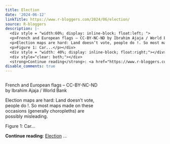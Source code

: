 ```yaml
---
title: Election
date: '2024-06-12'
linkTitle: https://www.r-bloggers.com/2024/06/election/
source: R-bloggers
description: |-
  <div style = "width:60%; display: inline-block; float:left; ">
  <p>French and European flags – CC-BY-NC-ND by Ibrahim Ajaja / World Bank</p>
  <p>Election maps are hard: Land doesn’t vote, people do !. So most maps made on these occasions (generally choropleths) are possibly misleading.</p>
  <p>Figure 1: Car...</p></div>
  <div style = "width: 40%; display: inline-block; float:right;"></div>
  <div style="clear: both;"></div>
  <strong>Continue reading</strong>: <a href="https://www.r-bloggers.com/2024/06/election/">Election</a> ...
disable_comments: true
---
```

<div style = "width:60%; display: inline-block; float:left; ">
<p>French and European flags – CC-BY-NC-ND by Ibrahim Ajaja / World Bank</p>
<p>Election maps are hard: Land doesn’t vote, people do !. So most maps made on these occasions (generally choropleths) are possibly misleading.</p>
<p>Figure 1: Car...</p></div>
<div style = "width: 40%; display: inline-block; float:right;"></div>
<div style="clear: both;"></div>
<strong>Continue reading</strong>: <a href="https://www.r-bloggers.com/2024/06/election/">Election</a> ...